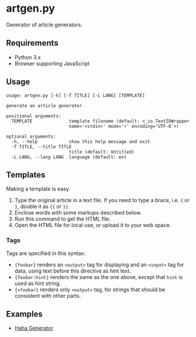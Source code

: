 artgen.py
==========

Generator of article generators.

## Requirements

- Python 3.x
- Browser supporting JavaScript

## Usage

    usage: artgen.py [-h] [-T TITLE] [-L LANG] [TEMPLATE]

    generate an article generator

    positional arguments:
      TEMPLATE              template filename (default: <_io.TextIOWrapper
                            name='<stdin>' mode='r' encoding='UTF-8'>)

    optional arguments:
      -h, --help            show this help message and exit
      -T TITLE, --title TITLE
                            title (default: Untitled)
      -L LANG, --lang LANG  language (default: en)

## Templates

Making a template is easy.

1.  Type the original article in a text file. If you need to type a brace, i.e.
    `{` or `}`, double it as `{{` or `}}`.
2.  Enclose words with some markups described below.
3.  Run this command to get the HTML file.
4.  Open the HTML file for local use, or upload it to your web space.

### Tags

Tags are specified in this syntax:

-   `{foobar}` renders an `<output>` tag for displaying and an `<input>` tag
    for data, using text before this directive as hint text.
-   `{foobar:hint}` renders the same as the one above, except that `hint` is
    used as hint string.
-   `{=foobar}` renders only `<output>` tag, for strings that should be
    consistent with other parts.

## Examples

- [Haha Generator](https://tagaoyan.github.io/artgen/)
